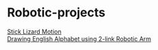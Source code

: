 # Robotic-projects
[Stick Lizard Motion](https://github.com/Sat-ya-dev/Stick_Lizard_Motion) <br>
[Drawing English Alphabet using 2-link Robotic Arm](https://github.com/Sat-ya-dev/Robotic_arm_Project) <br>
